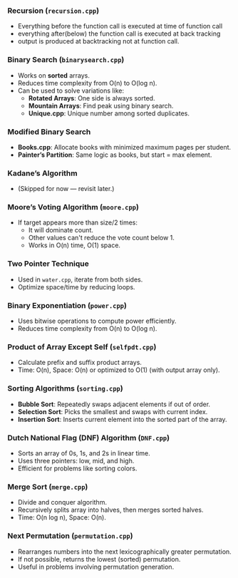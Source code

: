 ### Recursion (`recursion.cpp`)
- Everything before the function call is executed at time of function call 
- everything after(below) the function call is executed at back tracking 
- output is produced at backtracking not at function call. 


### Binary Search (`binarysearch.cpp`)
- Works on **sorted** arrays.
- Reduces time complexity from O(n) to O(log n).
- Can be used to solve variations like:
  - **Rotated Arrays**: One side is always sorted.
  - **Mountain Arrays**: Find peak using binary search.
  - **Unique.cpp**: Unique number among sorted duplicates.

### Modified Binary Search
- **Books.cpp**: Allocate books with minimized maximum pages per student.
- **Painter’s Partition**: Same logic as books, but start = max element.

### Kadane’s Algorithm
- (Skipped for now — revisit later.)

### Moore’s Voting Algorithm (`moore.cpp`)
- If target appears more than size/2 times:
  - It will dominate count.
  - Other values can't reduce the vote count below 1.
  - Works in O(n) time, O(1) space.

### Two Pointer Technique
- Used in `water.cpp`, iterate from both sides.
- Optimize space/time by reducing loops.

### Binary Exponentiation (`power.cpp`)
- Uses bitwise operations to compute power efficiently.
- Reduces time complexity from O(n) to O(log n).

### Product of Array Except Self (`selfpdt.cpp`)
- Calculate prefix and suffix product arrays.
- Time: O(n), Space: O(n) or optimized to O(1) (with output array only).

### Sorting Algorithms (`sorting.cpp`)
- **Bubble Sort**: Repeatedly swaps adjacent elements if out of order.
- **Selection Sort**: Picks the smallest and swaps with current index.
- **Insertion Sort**: Inserts current element into the sorted part of the array.

### Dutch National Flag (DNF) Algorithm (`DNF.cpp`)
- Sorts an array of 0s, 1s, and 2s in linear time.
- Uses three pointers: low, mid, and high.
- Efficient for problems like sorting colors.

### Merge Sort (`merge.cpp`)
- Divide and conquer algorithm.
- Recursively splits array into halves, then merges sorted halves.
- Time: O(n log n), Space: O(n).

### Next Permutation (`permutation.cpp`)
- Rearranges numbers into the next lexicographically greater permutation.
- If not possible, returns the lowest (sorted) permutation.
- Useful in problems involving permutation generation.
